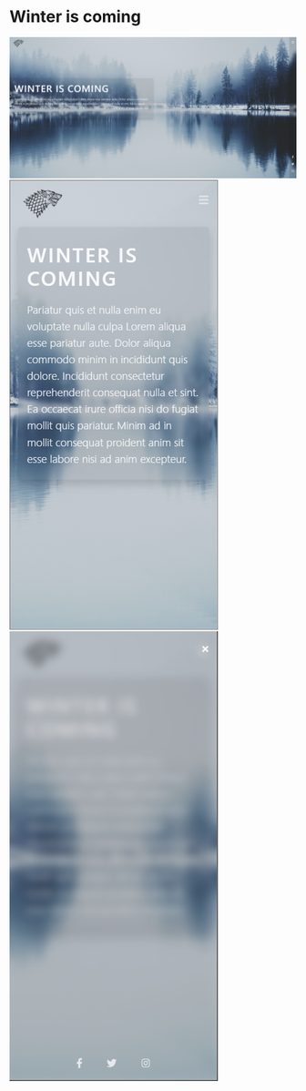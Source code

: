 # Winter is coming
![Winter is Coming Image Desktop](https://raw.githubusercontent.com/noor-aldeen-97/Winter-is-coming/master/assets/img/WinterIsComing.PNG)
![Winter is Coming Image Mobile](https://raw.githubusercontent.com/noor-aldeen-97/Winter-is-coming/master/assets/img/WinterIsComingMobile.PNG)
![Winter is Coming Image Mobile Open Menu](https://raw.githubusercontent.com/noor-aldeen-97/Winter-is-coming/master/assets/img/WinterIsComingMobileOpenMenu.PNG)
